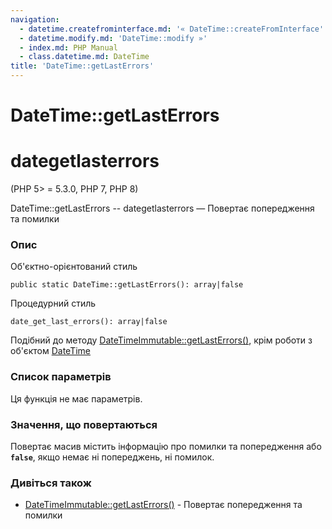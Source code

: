 ```yaml
---
navigation:
  - datetime.createfrominterface.md: '« DateTime::createFromInterface'
  - datetime.modify.md: 'DateTime::modify »'
  - index.md: PHP Manual
  - class.datetime.md: DateTime
title: 'DateTime::getLastErrors'
---
```

# DateTime::getLastErrors

# dategetlasterrors

(PHP 5> = 5.3.0, PHP 7, PHP 8)

DateTime::getLastErrors -- dategetlasterrors — Повертає попередження та помилки

### Опис

Об'єктно-орієнтований стиль

```methodsynopsis
public static DateTime::getLastErrors(): array|false
```

Процедурний стиль

```methodsynopsis
date_get_last_errors(): array|false
```

Подібний до методу [DateTimeImmutable::getLastErrors()](datetimeimmutable.getlasterrors.md), крім роботи з об'єктом [DateTime](class.datetime.md)

### Список параметрів

Ця функція не має параметрів.

### Значення, що повертаються

Повертає масив містить інформацію про помилки та попередження або **`false`**, якщо немає ні попереджень, ні помилок.

### Дивіться також

-   [DateTimeImmutable::getLastErrors()](datetimeimmutable.getlasterrors.md) - Повертає попередження та помилки
